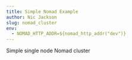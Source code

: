 ```yaml
---
title: Simple Nomad Example
author: Nic Jackson
slug: nomad_cluster
env:
  - NOMAD_HTTP_ADDR=${nomad_http_addr("dev")}
---
```


Simple single node Nomad cluster